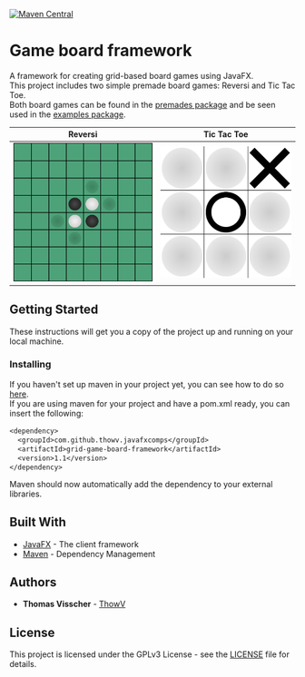 [![Maven Central](https://maven-badges.herokuapp.com/maven-central/com.github.thowv.javafxcomps/grid-game-board-framework/badge.svg)](https://maven-badges.herokuapp.com/maven-central/com.github.thowv.javafxcomps/grid-game-board-framework)

# Game board framework

A framework for creating grid-based board games using JavaFX.  
This project includes two simple premade board games: Reversi and Tic Tac Toe.  
Both board games can be found in the [premades package](https://github.com/ThowV/game-board-framework/tree/master/src/main/java/com/thowv/javafxgridgameboard/premades) and be seen used in the [examples package](https://github.com/ThowV/game-board-framework/tree/master/src/main/java/com/thowv/javafxgridgameboard/examples).

Reversi | Tic Tac Toe
---|---
![](resources/reversi-example.png) | ![](resources/tttoe-example.png)

## Getting Started

These instructions will get you a copy of the project up and running on your local machine.

### Installing

If you haven't set up maven in your project yet, you can see how to do so [here](https://www.tutorialspoint.com/maven/maven_environment_setup.htm).  
If you are using maven for your project and have a pom.xml ready, you can insert the following:

```
<dependency>
  <groupId>com.github.thowv.javafxcomps</groupId>
  <artifactId>grid-game-board-framework</artifactId>
  <version>1.1</version>
</dependency>
```

Maven should now automatically add the dependency to your external libraries.

## Built With 

* [JavaFX](https://openjfx.io/) - The client framework
* [Maven](https://maven.apache.org/) - Dependency Management

## Authors

* **Thomas Visscher** - [ThowV](https://github.com/ThowV)

## License

This project is licensed under the GPLv3 License - see the [LICENSE](LICENSE) file for details.
